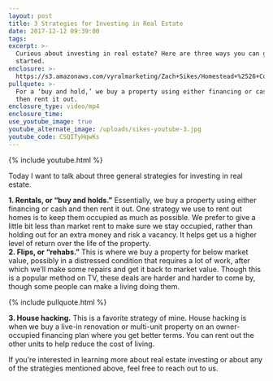 ```yaml
---
layout: post
title: 3 Strategies for Investing in Real Estate
date: 2017-12-12 09:39:00
tags:
excerpt: >-
  Curious about investing in real estate? Here are three ways you can get
  started.
enclosure: >-
  https://s3.amazonaws.com/vyralmarketing/Zach+Sikes/Homestead+%2526+Co-+3+Strategies+for+Investing+in+Real+Estate.mp4
pullquote: >-
  For a ‘buy and hold,’ we buy a property using either financing or cash and
  then rent it out.
enclosure_type: video/mp4
enclosure_time:
use_youtube_image: true
youtube_alternate_image: /uploads/sikes-youtube-3.jpg
youtube_code: CSQITyHqwKs
---
```



{% include youtube.html %}

Today I want to talk about three general strategies for investing in real estate.

**1. Rentals, or “buy and holds.”** Essentially, we buy a property using either financing or cash and then rent it out. One strategy we use to rent out homes is to keep them occupied as much as possible. We prefer to give a little bit less than market rent to make sure we stay occupied, rather than holding out for an extra money and risk a vacancy. It helps get us a higher level of return over the life of the property.<br>**2. Flips, or “rehabs.”** This is where we buy a property for below market value, possibly in a distressed condition that requires a lot of work, after which we’ll make some repairs and get it back to market value. Though this is a popular method on TV, these deals are harder and harder to come by, though some people can make a living doing them.

{% include pullquote.html %}

**3. House hacking.** This is a favorite strategy of mine. House hacking is when we buy a live-in renovation or multi-unit property on an owner-occupied financing plan where you get better terms. You can rent out the other units to help reduce the cost of living.

If you’re interested in learning more about real estate investing or about any of the strategies mentioned above, feel free to reach out to us.